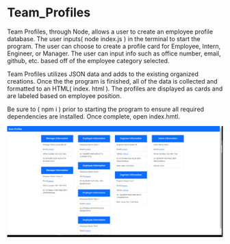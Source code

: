 # Team_Profiles

Team Profiles, through Node, allows a user to create an employee profile database. The user inputs( node index.js ) in the terminal to start the program. 
The user can choose to create a profile card for Employee, Intern, Engineer, or Manager. The user can input info such as office number, email, github, etc. 
based off of the employee category selected. 

Team Profiles utilizes JSON data and adds to the existing organized creations. Once the the program is finished, all of the data is collected and formatted to an 
HTML( index. html ). The profiles are displayed as cards and are labeled based on employee position. 

Be sure to ( npm i ) prior to starting the program to ensure all required dependencies are installed. Once complete, open index.hmtl. 



<img src="https://github.com/ward438/Team_Profiles/blob/main/screenshot.PNG" alt="Quiz Preview"
width="1000px"/>

